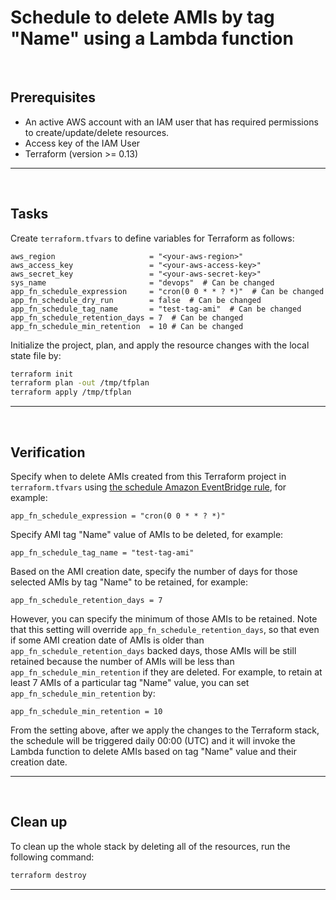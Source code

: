 # Schedule to delete AMIs by tag "Name" using a Lambda function

&nbsp;

## Prerequisites

- An active AWS account with an IAM user that has required permissions to create/update/delete resources.
- Access key of the IAM User
- Terraform (version >= 0.13)

---

&nbsp;

## Tasks

Create `terraform.tfvars` to define variables for Terraform as follows:

```
aws_region                     = "<your-aws-region>"
aws_access_key                 = "<your-aws-access-key>"
aws_secret_key                 = "<your-aws-secret-key>"
sys_name                       = "devops"  # Can be changed
app_fn_schedule_expression     = "cron(0 0 * * ? *)"  # Can be changed
app_fn_schedule_dry_run        = false  # Can be changed
app_fn_schedule_tag_name       = "test-tag-ami"  # Can be changed
app_fn_schedule_retention_days = 7  # Can be changed
app_fn_schedule_min_retention  = 10 # Can be changed
```

Initialize the project, plan, and apply the resource changes with the local state file by:

```sh
terraform init
terraform plan -out /tmp/tfplan
terraform apply /tmp/tfplan
```

---

&nbsp;

## Verification

Specify when to delete AMIs created from this Terraform project in `terraform.tfvars` using [the schedule Amazon EventBridge rule](https://docs.aws.amazon.com/eventbridge/latest/userguide/eb-create-rule-schedule.html), for example:
```
app_fn_schedule_expression = "cron(0 0 * * ? *)"
```

Specify AMI tag "Name" value of AMIs to be deleted, for example: 
```
app_fn_schedule_tag_name = "test-tag-ami"
```

Based on the AMI creation date, specify the number of days for those selected AMIs by tag "Name" to be retained, for example:
```
app_fn_schedule_retention_days = 7
```

However, you can specify the minimum of those AMIs to be retained. 
Note that this setting will override `app_fn_schedule_retention_days`, so that even if some AMI creation date of AMIs is older than `app_fn_schedule_retention_days` backed days,
those AMIs will be still retained because the number of AMIs will be less than `app_fn_schedule_min_retention` if they are deleted. 
For example, to retain at least 7 AMIs of a particular tag "Name" value, you can set `app_fn_schedule_min_retention` by:
```
app_fn_schedule_min_retention = 10
```

From the setting above, after we apply the changes to the Terraform stack, the schedule will be triggered daily 00:00 (UTC) and
it will invoke the Lambda function to delete AMIs based on tag "Name" value and their creation date.

---

&nbsp;

## Clean up

To clean up the whole stack by deleting all of the resources, run the following command:

```sh
terraform destroy
```

---
